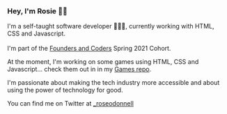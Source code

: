 ### Hey, I'm Rosie ✌🏼 

I'm a self-taught software developer 👩🏼‍💻, currently working with HTML, CSS and Javascript. 
<br /> <br />
I'm part of the [Founders and Coders](https://www.foundersandcoders.com/) Spring 2021 Cohort.

At the moment, I'm working on some games using HTML, CSS and Javascript... check them out in in my [Games repo]().

I'm passionate about making the tech industry more accessible and about using the power of technology for good.

You can find me on Twitter at [_roseodonnell](https://twitter.com/_roseodonnell/likes) 




<!--
**Rosie-ODonnell/Rosie-ODonnell** is a ✨ _special_ ✨ repository because its `README.md` (this file) appears on your GitHub profile.

Here are some ideas to get you started:

- 🔭 I’m currently working on ...
- 🌱 I’m currently learning ...
- 👯 I’m looking to collaborate on ...
- 🤔 I’m looking for help with ...
- 💬 Ask me about ...
- 📫 How to reach me: ...
- 😄 Pronouns: ...
- ⚡ Fun fact: ...
-
